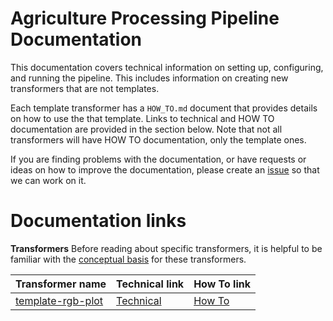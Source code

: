 # Agriculture Processing Pipeline Documentation
This documentation covers technical information on setting up, configuring, and running the pipeline.
This includes information on creating new transformers that are not templates.

Each template transformer has a `HOW_TO.md` document that provides details on how to use the that template.
Links to technical and HOW TO documentation are provided in the section below.
Note that not all transformers will have HOW TO documentation, only the template ones.

If you are finding problems with the documentation, or have requests or ideas on how to improve the documentation, please create an [issue](https://github.com/AgPipeline/computing-pipeline/issues/new/choose) so that we can work on it.

# Documentation links
<!-- Please provide links to the documents listed below -->
<!-- Use the repository name in the "Transformer name" column" -->
**Transformers**
Before reading about specific transformers, it is helpful to be familiar with the [conceptual basis](https://github.com/AgPipeline/AgPipeline.github.io/blob/master/transformers/transformers.md) for these transformers.

| Transformer name | Technical link | How To link | 
| ---------------- | -------------- | ----------- |
| [template-rgb-plot](https://github.com/AgPipeline/template-rgb-plot) | [Technical](https://github.com/AgPipeline/AgPipeline.github.io/blob/master/transformers/template_rgb_plot.md) | [How To](https://github.com/AgPipeline/template-rgb-plot/blob/master/HOW_TO.md) |
